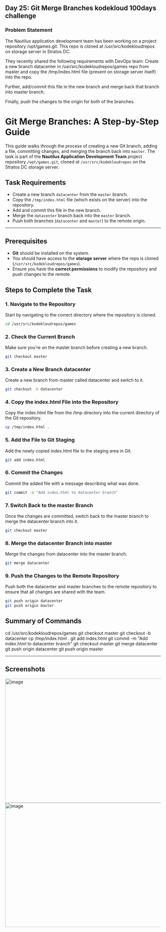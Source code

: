 ## Day 25: Git Merge Branches kodekloud 100days challenge

### Problem Statement

The Nautilus application development team has been working on a project repository /opt/games.git. This repo is cloned at /usr/src/kodekloudrepos on storage server in Stratos DC. 

They recently shared the following requirements with DevOps team: Create a new branch datacenter in /usr/src/kodekloudrepos/games repo from master and copy the /tmp/index.html file (present on storage server itself) into the repo. 

Further, add/commit this file in the new branch and merge back that branch into master branch. 

Finally, push the changes to the origin for both of the branches.


# Git Merge Branches: A Step-by-Step Guide

This guide walks through the process of creating a new Git branch, adding a file, committing changes, and merging the branch back into `master`. The task is part of the **Nautilus Application Development Team** project repository `/opt/games.git`, cloned at `/usr/src/kodekloudrepos` on the Stratos DC storage server.

## Task Requirements
- Create a new branch `datacenter` from the `master` branch.
- Copy the `/tmp/index.html` file (which exists on the server) into the repository.
- Add and commit this file in the new branch.
- Merge the `datacenter` branch back into the `master` branch.
- Push both branches (`datacenter` and `master`) to the remote origin.

---

## Prerequisites

- **Git** should be installed on the system.
- You should have access to the **storage server** where the repo is cloned (`/usr/src/kodekloudrepos/games`).
- Ensure you have the **correct permissions** to modify the repository and push changes to the remote.

## Steps to Complete the Task

### 1. Navigate to the Repository

Start by navigating to the correct directory where the repository is cloned.

```bash
cd /usr/src/kodekloudrepos/games
```
### 2. Check the Current Branch

Make sure you're on the master branch before creating a new branch.

```bash
git checkout master
```

### 3. Create a New Branch datacenter

Create a new branch from master called datacenter and switch to it.
```bash
git checkout -b datacenter

```
### 4. Copy the index.html File into the Repository

Copy the index.html file from the /tmp directory into the current directory of the Git repository.

```bash
cp /tmp/index.html .
```
### 5. Add the File to Git Staging

Add the newly copied index.html file to the staging area in Git.
```bash
git add index.html
```
### 6. Commit the Changes

Commit the added file with a message describing what was done.

```bash
git commit -m "Add index.html to datacenter branch"
```
### 7. Switch Back to the master Branch

Once the changes are committed, switch back to the master branch to merge the datacenter branch into it.
```bash
git checkout master
```
### 8. Merge the datacenter Branch into master

Merge the changes from datacenter into the master branch.
```bash
git merge datacenter
```

### 9. Push the Changes to the Remote Repository

Push both the datacenter and master branches to the remote repository to ensure that all changes are shared with the team.
```bash
git push origin datacenter
git push origin master
```
## Summary of Commands
cd /usr/src/kodekloudrepos/games
git checkout master
git checkout -b datacenter
cp /tmp/index.html .
git add index.html
git commit -m "Add index.html to datacenter branch"
git checkout master
git merge datacenter
git push origin datacenter
git push origin master

----
## Screenshots
<img width="600" height="400" alt="image" src="https://github.com/user-attachments/assets/a5c8e6af-3b17-45a2-a448-6100c289f331" />
<img width="600" height="400" alt="image" src="https://github.com/user-attachments/assets/18f535f6-da62-4a24-8b03-90b6e30e0835" />

